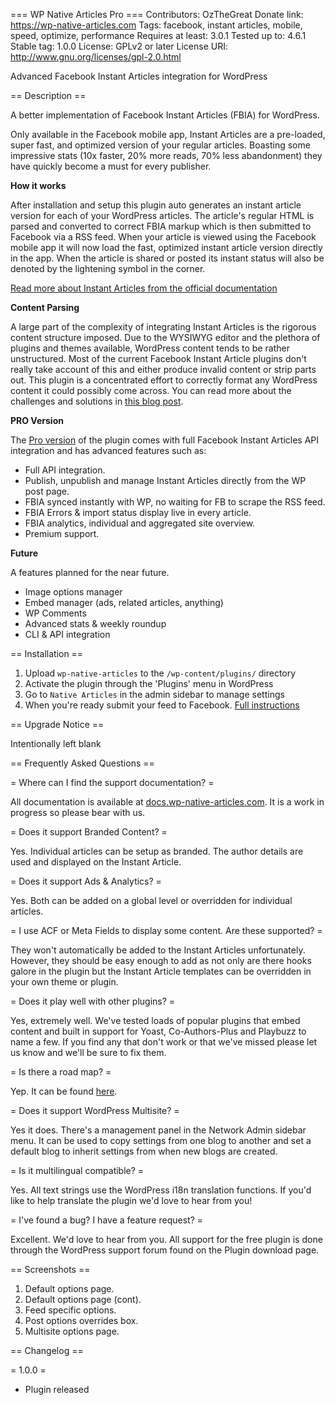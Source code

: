 === WP Native Articles Pro ===
Contributors: OzTheGreat
Donate link: https://wp-native-articles.com
Tags: facebook, instant articles, mobile, speed, optimize, performance
Requires at least: 3.0.1
Tested up to: 4.6.1
Stable tag: 1.0.0
License: GPLv2 or later
License URI: http://www.gnu.org/licenses/gpl-2.0.html

Advanced Facebook Instant Articles integration for WordPress

== Description ==

A better implementation of Facebook Instant Articles (FBIA) for WordPress.

Only available in the Facebook mobile app, Instant Articles are a pre-loaded, super fast, and optimized version of your regular articles.
Boasting some impressive stats (10x faster, 20% more reads, 70% less abandonment) they have quickly become a must for every publisher.

**How it works**

After installation and setup this plugin auto generates an instant article version for each of your WordPress articles.
The article's regular HTML is parsed and converted to correct FBIA markup which is then submitted to Facebook via a RSS feed. When your
article is viewed using the Facebook mobile app it will now load the fast, optimized instant article version directly in the app.
When the article is shared or posted its instant status will also be denoted by the lightening symbol in the corner.

[Read more about Instant Articles from the official documentation](https://developers.facebook.com/docs/instant-articles)

**Content Parsing**

A large part of the complexity of integrating Instant Articles is the rigorous content structure
imposed. Due to the WYSIWYG editor and the plethora of plugins and themes available, WordPress content
tends to be rather unstructured. Most of the current Facebook Instant Article plugins don't really take
account of this and either produce invalid content or strip parts out. This plugin is a concentrated effort
to correctly format any WordPress content it could possibly come across. You can read more about the challenges and
solutions in [this blog post](https://wp-native-articles.com/blog/formatting-wordpress-html-content-instant-articles/).

**PRO Version**

The [Pro version](https://wp-native-articles.com/) of the plugin comes with full Facebook Instant Articles API integration and has
advanced features such as:

* Full API integration.
* Publish, unpublish and manage Instant Articles directly from the WP post page.
* FBIA synced instantly with WP, no waiting for FB to scrape the RSS feed.
* FBIA Errors & import status display live in every article.
* FBIA analytics, individual and aggregated site overview.
* Premium support.

**Future**

A features planned for the near future.

* Image options manager
* Embed manager (ads, related articles, anything)
* WP Comments
* Advanced stats & weekly roundup
* CLI & API integration

== Installation ==

1. Upload `wp-native-articles` to the `/wp-content/plugins/` directory
2. Activate the plugin through the 'Plugins' menu in WordPress
3. Go to `Native Articles` in the admin sidebar to manage settings
4. When you're ready submit your feed to Facebook. [Full instructions](https://developers.facebook.com/docs/instant-articles/publishing/setup-rss-feed)

== Upgrade Notice ==

Intentionally left blank

== Frequently Asked Questions ==

= Where can I find the support documentation? =

All documentation is available at [docs.wp-native-articles.com](http://docs.wp-native-articles.com). It is a work in progress so please bear with us.

= Does it support Branded Content? =

Yes. Individual articles can be setup as branded. The author details are used and displayed on the Instant Article.

= Does it support Ads & Analytics? =

Yes. Both can be added on a global level or overridden for individual articles.

= I use ACF or Meta Fields to display some content. Are these supported? =

They won't automatically be added to the Instant Articles unfortunately. However, they should be easy enough to add as
not only are there hooks galore in the plugin but the Instant Article templates can be overridden in your own theme or plugin.

= Does it play well with other plugins? =

Yes, extremely well. We've tested loads of popular plugins that embed content and built in support for Yoast, Co-Authors-Plus and Playbuzz to name a few.
If you find any that don't work or that we've missed please let us know and we'll be sure to fix them.

= Is there a road map? =

Yep. It can be found [here](https://wp-native-articles.com/roadmap/).

= Does it support WordPress Multisite? =

Yes it does. There's a management panel in the Network Admin sidebar menu.
It can be used to copy settings from one blog to another and set a default blog
to inherit settings from when new blogs are created.

= Is it multilingual compatible? =

Yes. All text strings use the WordPress i18n translation functions. If you'd like to help translate the plugin we'd love to hear from you!

= I've found a bug? I have a feature request? =

Excellent. We'd love to hear from you. All support for the free plugin is done
through the WordPress support forum found on the Plugin download page.

== Screenshots ==

1. Default options page.
2. Default options page (cont).
3. Feed specific options.
4. Post options overrides box.
5. Multisite options page.

== Changelog ==

= 1.0.0 =
* Plugin released
